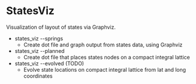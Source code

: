# StatesViz
Visualization of layout of states via Graphviz.
  * states_viz --springs
    * Create dot file and graph output from states data, using Graphviz
  * states_viz --planned
    * Create dot file that places states nodes on a compact integral lattice
  * states_viz --evolved (TODO)
    * Evolve state locations on compact integral lattice from lat and long coordinates
